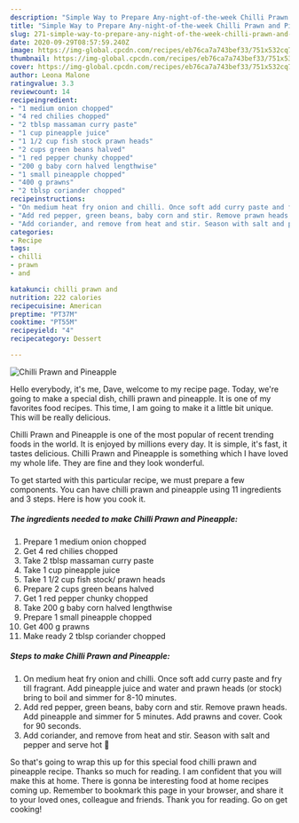 ```yaml
---
description: "Simple Way to Prepare Any-night-of-the-week Chilli Prawn and Pineapple"
title: "Simple Way to Prepare Any-night-of-the-week Chilli Prawn and Pineapple"
slug: 271-simple-way-to-prepare-any-night-of-the-week-chilli-prawn-and-pineapple
date: 2020-09-29T08:57:59.240Z
image: https://img-global.cpcdn.com/recipes/eb76ca7a743bef33/751x532cq70/chilli-prawn-and-pineapple-recipe-main-photo.jpg
thumbnail: https://img-global.cpcdn.com/recipes/eb76ca7a743bef33/751x532cq70/chilli-prawn-and-pineapple-recipe-main-photo.jpg
cover: https://img-global.cpcdn.com/recipes/eb76ca7a743bef33/751x532cq70/chilli-prawn-and-pineapple-recipe-main-photo.jpg
author: Leona Malone
ratingvalue: 3.3
reviewcount: 14
recipeingredient:
- "1 medium onion chopped"
- "4 red chilies chopped"
- "2 tblsp massaman curry paste"
- "1 cup pineapple juice"
- "1 1/2 cup fish stock prawn heads"
- "2 cups green beans halved"
- "1 red pepper chunky chopped"
- "200 g baby corn halved lengthwise"
- "1 small pineapple chopped"
- "400 g prawns"
- "2 tblsp coriander chopped"
recipeinstructions:
- "On medium heat fry onion and chilli. Once soft add curry paste and fry till fragrant. Add pineapple juice and water and prawn heads (or stock) bring to boil and simmer for 8-10 minutes."
- "Add red pepper, green beans, baby corn and stir. Remove prawn heads. Add pineapple and simmer for 5 minutes. Add prawns and cover. Cook for 90 seconds."
- "Add coriander, and remove from heat and stir. Season with salt and pepper and serve hot 🤩"
categories:
- Recipe
tags:
- chilli
- prawn
- and

katakunci: chilli prawn and 
nutrition: 222 calories
recipecuisine: American
preptime: "PT37M"
cooktime: "PT55M"
recipeyield: "4"
recipecategory: Dessert

---
```



![Chilli Prawn and Pineapple](https://img-global.cpcdn.com/recipes/eb76ca7a743bef33/751x532cq70/chilli-prawn-and-pineapple-recipe-main-photo.jpg)

Hello everybody, it's me, Dave, welcome to my recipe page. Today, we're going to make a special dish, chilli prawn and pineapple. It is one of my favorites food recipes. This time, I am going to make it a little bit unique. This will be really delicious.

Chilli Prawn and Pineapple is one of the most popular of recent trending foods in the world. It is enjoyed by millions every day. It is simple, it's fast, it tastes delicious. Chilli Prawn and Pineapple is something which I have loved my whole life. They are fine and they look wonderful.




To get started with this particular recipe, we must prepare a few components. You can have chilli prawn and pineapple using 11 ingredients and 3 steps. Here is how you cook it.

<!--inarticleads1-->

##### The ingredients needed to make Chilli Prawn and Pineapple:

1. Prepare 1 medium onion chopped
1. Get 4 red chilies chopped
1. Take 2 tblsp massaman curry paste
1. Take 1 cup pineapple juice
1. Take 1 1/2 cup fish stock/ prawn heads
1. Prepare 2 cups green beans halved
1. Get 1 red pepper chunky chopped
1. Take 200 g baby corn halved lengthwise
1. Prepare 1 small pineapple chopped
1. Get 400 g prawns
1. Make ready 2 tblsp coriander chopped




<!--inarticleads2-->

##### Steps to make Chilli Prawn and Pineapple:

1. On medium heat fry onion and chilli. Once soft add curry paste and fry till fragrant. Add pineapple juice and water and prawn heads (or stock) bring to boil and simmer for 8-10 minutes.
1. Add red pepper, green beans, baby corn and stir. Remove prawn heads. Add pineapple and simmer for 5 minutes. Add prawns and cover. Cook for 90 seconds.
1. Add coriander, and remove from heat and stir. Season with salt and pepper and serve hot 🤩




So that's going to wrap this up for this special food chilli prawn and pineapple recipe. Thanks so much for reading. I am confident that you will make this at home. There is gonna be interesting food at home recipes coming up. Remember to bookmark this page in your browser, and share it to your loved ones, colleague and friends. Thank you for reading. Go on get cooking!
